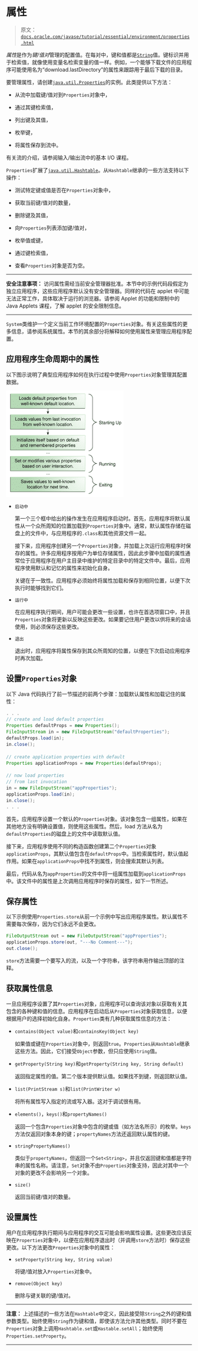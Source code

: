 # 属性

> 原文：[`docs.oracle.com/javase/tutorial/essential/environment/properties.html`](https://docs.oracle.com/javase/tutorial/essential/environment/properties.html)

*属性*是作为*键/值对*管理的配置值。在每对中，键和值都是[`String`](https://docs.oracle.com/javase/8/docs/api/java/lang/String.html)值。键标识并用于检索值，就像使用变量名检索变量的值一样。例如，一个能够下载文件的应用程序可能使用名为“download.lastDirectory”的属性来跟踪用于最后下载的目录。

要管理属性，请创建[`java.util.Properties`](https://docs.oracle.com/javase/8/docs/api/java/util/Properties.html)的实例。此类提供以下方法：

+   从流中加载键/值对到`Properties`对象中，

+   通过其键检索值，

+   列出键及其值，

+   枚举键，

+   将属性保存到流中。

有关流的介绍，请参阅输入/输出流中的基本 I/O 课程。

`Properties`扩展了[`java.util.Hashtable`](https://docs.oracle.com/javase/8/docs/api/java/util/Hashtable.html)。从`Hashtable`继承的一些方法支持以下操作：

+   测试特定键或值是否在`Properties`对象中，

+   获取当前键/值对的数量，

+   删除键及其值，

+   向`Properties`列表添加键/值对，

+   枚举值或键，

+   通过键检索值，

+   查看`Properties`对象是否为空。

* * *

**安全注意事项：** 访问属性需经当前安全管理器批准。本节中的示例代码段假定为独立应用程序，这些应用程序默认没有安全管理器。同样的代码在 applet 中可能无法正常工作，具体取决于运行的浏览器。请参阅 Applet 的功能和限制中的 Java Applets 课程，了解 applet 的安全限制信息。

* * *

`System`类维护一个定义当前工作环境配置的`Properties`对象。有关这些属性的更多信息，请参阅系统属性。本节的其余部分将解释如何使用属性来管理应用程序配置。

## 应用程序生命周期中的属性

以下图示说明了典型应用程序如何在执行过程中使用`Properties`对象管理其配置数据。

![Properties 对象的可能生命周期](img/22f18b5607448e44a6e1933d08c2268e.png)

+   `启动中`

    第一个三个框中给出的操作发生在应用程序启动时。首先，应用程序将默认属性从一个众所周知的位置加载到`Properties`对象中。通常，默认属性存储在磁盘上的文件中，与应用程序的`.class`和其他资源文件一起。

    接下来，应用程序创建另一个`Properties`对象，并加载上次运行应用程序时保存的属性。许多应用程序按用户为单位存储属性，因此此步骤中加载的属性通常位于应用程序在用户主目录中维护的特定目录中的特定文件中。最后，应用程序使用默认和记忆的属性来初始化自身。

    关键在于一致性。应用程序必须始终将属性加载和保存到相同位置，以便下次执行时能够找到它们。

+   `运行中`

    在应用程序执行期间，用户可能会更改一些设置，也许在首选项窗口中，并且`Properties`对象将更新以反映这些更改。如果要记住用户更改以供将来的会话使用，则必须保存这些更改。

+   `退出`

    退出时，应用程序将属性保存到其众所周知的位置，以便在下次启动应用程序时再次加载。

## 设置`Properties`对象

以下 Java 代码执行了前一节描述的前两个步骤：加载默认属性和加载记住的属性：

```java
. . .
// create and load default properties
Properties defaultProps = new Properties();
FileInputStream in = new FileInputStream("defaultProperties");
defaultProps.load(in);
in.close();

// create application properties with default
Properties applicationProps = new Properties(defaultProps);

// now load properties 
// from last invocation
in = new FileInputStream("appProperties");
applicationProps.load(in);
in.close();
. . .

```

首先，应用程序设置一个默认的`Properties`对象。该对象包含一组属性，如果在其他地方没有明确设置值，则使用这些属性。然后，load 方法从名为`defaultProperties`的磁盘上的文件中读取默认值。

接下来，应用程序使用不同的构造函数创建第二个`Properties`对象`applicationProps`，其默认值包含在`defaultProps`中。当检索属性时，默认值起作用。如果在`applicationProps`中找不到属性，则会搜索其默认列表。

最后，代码从名为`appProperties`的文件中将一组属性加载到`applicationProps`中。该文件中的属性是上次调用应用程序时保存的属性，如下一节所述。

## 保存属性

以下示例使用`Properties.store`从前一个示例中写出应用程序属性。默认属性不需要每次保存，因为它们永远不会更改。

```java
FileOutputStream out = new FileOutputStream("appProperties");
applicationProps.store(out, "---No Comment---");
out.close();

```

`store`方法需要一个要写入的流，以及一个字符串，该字符串用作输出顶部的注释。

## 获取属性信息

一旦应用程序设置了其`Properties`对象，应用程序可以查询该对象以获取有关其包含的各种键和值的信息。应用程序在启动后从`Properties`对象获取信息，以便根据用户的选择初始化自身。`Properties`类有几种获取属性信息的方法：

+   `contains(Object value)`和`containsKey(Object key)`

    如果值或键在`Properties`对象中，则返回`true`。`Properties`从`Hashtable`继承这些方法。因此，它们接受`Object`参数，但只应使用`String`值。

+   `getProperty(String key)`和`getProperty(String key, String default)`

    返回指定属性的值。第二个版本提供默认值。如果找不到键，则返回默认值。

+   `list(PrintStream s)`和`list(PrintWriter w)`

    将所有属性写入指定的流或写入器。这对于调试很有用。

+   `elements()`，`keys()`和`propertyNames()`

    返回一个包含`Properties`对象中包含的键或值（如方法名所示）的枚举。`keys`方法仅返回对象本身的键；`propertyNames`方法还返回默认属性的键。

+   `stringPropertyNames()`

    类似于`propertyNames`，但返回一个`Set<String>`，并且仅返回键和值都是字符串的属性名称。请注意，`Set`对象不由`Properties`对象支持，因此对其中一个对象的更改不会影响另一个对象。

+   `size()`

    返回当前键/值对的数量。

## 设置属性

用户在应用程序执行期间与应用程序的交互可能会影响属性设置。这些更改应该反映在`Properties`对象中，以便在应用程序退出时（并调用`store`方法时）保存这些更改。以下方法更改`Properties`对象中的属性：

+   `setProperty(String key, String value)`

    将键/值对放入`Properties`对象中。

+   `remove(Object key)`

    删除与键关联的键/值对。

* * *

**注意：** 上述描述的一些方法在`Hashtable`中定义，因此接受除`String`之外的键和值参数类型。始终使用`String`作为键和值，即使该方法允许其他类型。同时不要在`Properties`对象上调用`Hashtable.set`或`Hastable.setAll`；始终使用`Properties.setProperty`。

* * *
